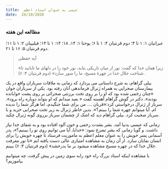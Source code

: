 ```yaml
---
title:  عیسی به عنوان استاد اعظم
date:  24/10/2020
---
```


### مطالعه این هفته
عبرانیان ۱: ۱ تا ۴؛ دوم قرنتیان ۴: ۱ تا ۶؛ یوحنا ۱: ۱۴، ۱۸؛ ۱۴: ۱ تا ۱۴؛ فیلیپیان ۲: ۱ تا ۱۱؛ دوم قرنتیان ۵: ۱۶ تا ۲۱.

> <p>آیه حفظی</p>
> «زیرا همان خدا که گفت: نور از میان تاریکی بتابد، نور خود را در دلهای ما تابانید تا شناخت جلال خدا در چهرهٔ مسیح، ما را منور سازد» (دوم قرنتیان ۴: ۶).

بیلی گراهام، به شرح داستانی می پردازد که زمانی به ملاقات سربازان واقع در یک بیمارستان صحرایی به همراه ژنرال فرماندهی آنان رفته بود.  یکی از سربازان جوان «چنان زخمی شده بود که او را بر روی تخت برزنتی صحرائی بر روی پشت خوابانده بودند». دکتر در گوش گراهام آهسته گفت « بعید میدانم که او بتواند دوباره راه برود». سرباز از ژنرال درخواستی کرد:«قربان .... من برای شما جنگیدم، اما هرگز شما را ندیده ام. آیا میتوانم چهره شما را ببینم؟». بدین خاطر ژنرال به زیر تخت صحرایی خزید و با سرباز صحبت کرد. بیلی گراهام دید که  اشک از چشمان سرباز برروی گونه ژنرال چکید.

زمانی که عیسی بدنیا آمد، بشر بشدت زخمی و خون آلود افتاده بود و به شفای خدا نیاز داشت. و گویا زمانی که بشر تضرع نمود: «خدایا، آیا می توانیم روی تو را ببینیم؟»، پدر آسمانی پسر خویش را به عنوان معلم اعظم به ماموریت فرستاد تا چهره خویش را برای انسان نمایان سازد. از آن زمان به مشاهده امتیازی عالی دست یافته ایم «تا نور معرفت جلال خدا که در چهره مسیح مشاهده میشود بر ما بدرخشد» (دوم قرنتیان ۴: ۶) ببینم.

با مشاهده اینکه استاد بزرگ راه خود رابه سوی زمین در پیش گرفت، چه میتوانیم بیاموزیم؟